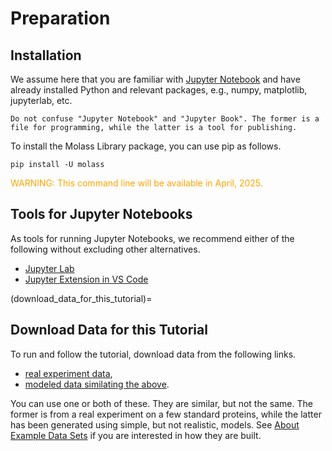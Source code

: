 # Preparation
## Installation

We assume here that you are familiar with [Jupyter Notebook](https://en.wikipedia.org/wiki/Project_Jupyter#Jupyter_Notebook) and have already installed Python and 
relevant packages, e.g., numpy, matplotlib, jupyterlab, etc.

```{note}
Do not confuse "Jupyter Notebook" and "Jupyter Book". The former is a file for programming, while the latter is a tool for publishing.
```

To install the Molass Library package, you can use pip as follows.

```
pip install -U molass
```

<font color="orange">WARNING: This command line will be available in April, 2025.</font>

## Tools for Jupyter Notebooks

As tools for running Jupyter Notebooks, we recommend either of the following without excluding other alternatives.

* [Jupyter Lab](https://jupyter.org/)
* [Jupyter Extension in VS Code](https://code.visualstudio.com/docs/datascience/jupyter-notebooks)

(download_data_for_this_tutorial)=
## Download Data for this Tutorial

To run and follow the tutorial, download data from the following links.

* [real experiment data](../../data/sample_data.zip),
* [modeled data similating the above](../../data/sample_data.zip).

You can use one or both of these. They are similar, but not the same. The former is from a real experiment on a few standard proteins, while the latter has been generated using simple, but not realistic, models. See [About Example Data Sets](about_example_data_sets) if you are interested in how they are built. 